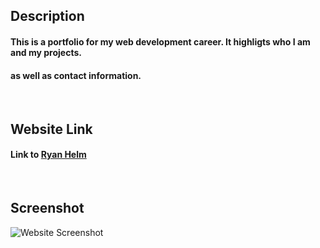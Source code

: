 ## Description

#### This is a portfolio for my web development career. It highligts who I am and my projects. 
#### as well as contact information. 

<br />

## Website Link
#### Link to [Ryan Helm](https://rjhelm.github.io/portfolio)

<br />

## Screenshot 

![Website Screenshot](assets\images\website-screenshotPNG.PNG)

